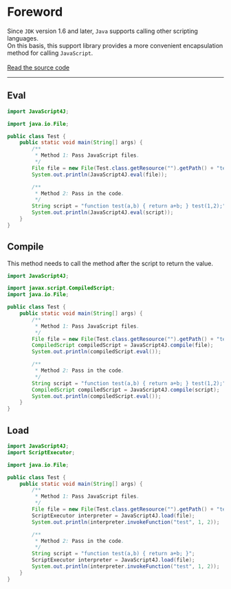 # Foreword
Since `JDK` version 1.6 and later, `Java` supports calling other scripting languages.
<br>
On this basis, this support library provides a more convenient encapsulation method for calling `JavaScript`.
<br><br>
[Read the source code](../../../src/main/java/org/huyemt/javascript4j)
***
## Eval

```java
import JavaScript4J;

import java.io.File;

public class Test {
    public static void main(String[] args) {
        /**
         * Method 1: Pass JavaScript files.
         */
        File file = new File(Test.class.getResource("").getPath() + "test.js");
        System.out.println(JavaScript4J.eval(file));

        /**
         * Method 2: Pass in the code.
         */
        String script = "function test(a,b) { return a+b; } test(1,2);";
        System.out.println(JavaScript4J.eval(script));
    }
}
```
## Compile
This method needs to call the method after the script to return the value.

```java
import JavaScript4J;

import javax.script.CompiledScript;
import java.io.File;

public class Test {
    public static void main(String[] args) {
        /**
         * Method 1: Pass JavaScript files.
         */
        File file = new File(Test.class.getResource("").getPath() + "test.js");
        CompiledScript compiledScript = JavaScript4J.compile(file);
        System.out.println(compiledScript.eval());

        /**
         * Method 2: Pass in the code.
         */
        String script = "function test(a,b) { return a+b; } test(1,2);";
        CompiledScript compiledScript = JavaScript4J.compile(script);
        System.out.println(compiledScript.eval());
    }
}
```
## Load

```java
import JavaScript4J;
import ScriptExecutor;

import java.io.File;

public class Test {
    public static void main(String[] args) {
        /**
         * Method 1: Pass JavaScript files.
         */
        File file = new File(Test.class.getResource("").getPath() + "test.js");
        ScriptExecutor interpreter = JavaScript4J.load(file);
        System.out.println(interpreter.invokeFunction("test", 1, 2));

        /**
         * Method 2: Pass in the code.
         */
        String script = "function test(a,b) { return a+b; }";
        ScriptExecutor interpreter = JavaScript4J.load(file);
        System.out.println(interpreter.invokeFunction("test", 1, 2));
    }
}
```